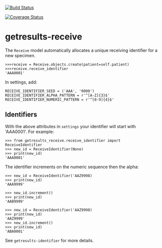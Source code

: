 [![Build Status](https://travis-ci.org/botswana-harvard/getresults-receive.svg?branch=develop)](https://travis-ci.org/botswana-harvard/getresults-receive)

[![Coverage Status](https://coveralls.io/repos/botswana-harvard/getresults-receive/badge.svg?branch=develop&service=github)](https://coveralls.io/github/botswana-harvard/getresults-receive?branch=develop)

# getresults-receive

The `Receive` model automatically allocates a unique receiving identifier for a new specimen.

	>>>receive = Receive.objects.create(patient=self.patient)
    >>>receive.receive_identifier
    'AAA0001'

In settings, add:

	RECEIVE_IDENTIFIER_SEED = ('AAA', '0000')
	RECEIVE_IDENTIFIER_ALPHA_PATTERN = r'^[A-Z]{3}$'
	RECEIVE_IDENTIFIER_NUMERIC_PATTERN = r'^[0-9]{4}$'

Identifiers
-----------

With the above attributes in `settings` your identifier will start with 'AAA0001'. For example:

	>>> from getresults_receive.receive_identifier import ReceiveIdentifier
	>>> new_id = ReceiveIdentifier(None)
	>>> print(new_id)
	'AAA0001'

The identifier increments on the numeric sequence then the alpha:

	>>> new_id = ReceiveIdentifier('AAZ9998)
	>>> print(new_id)
	'AAA9999'	

	>>> new_id.increment()
	>>> print(new_id)
	'AAB9999'	

	>>> new_id = ReceiveIdentifier('AAZ9998)
	>>> print(new_id)
	'AAZ9999'	
	>>> new_id.increment()
	>>> print(new_id)
	'ABA0001'	

See `getresults-identifier` for more details.
